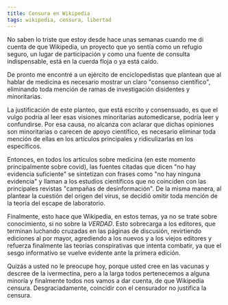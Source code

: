 ```yaml
---
title: Censura en Wikipedia
tags: wikipedia, censura, libertad
---
```


No saben lo triste que estoy desde hace unas semanas cuando me di cuenta de que
Wikipedia, un proyecto que yo sentía como un refugio seguro, un lugar de
participación y como una fuente de consulta indispensable, está en la cuerda
floja o ya está caído.

De pronto me encontré a un ejército de enciclopedistas que plantean que al
hablar de medicina es necesario mostrar un claro "consenso científico",
eliminando toda mención de ramas de investigación disidentes y minoritarias.

La justificación de este planteo, que está escrito y consensuado, es que el
vulgo podría al leer esas visiones minoritarias automedicarse, podría leer y
confundirse. Por esa causa, no alcanza con aclarar que dichas opiniones son
minoritarias o carecen de apoyo científico, es necesario eliminar toda mención
de ellas en los artículos principales y ridiculizarlas en los específicos.

Entonces, en todos los artículos sobre medicina (en este momento principalmente
sobre covid), las fuentes citadas que dicen "no hay evidencia suficiente"
se sintetizan con frases como "no hay ninguna evidencia" y llaman a los estudios
científicos que no coinciden con las principales revistas "campañas de
desinformación". De la misma manera, al plantear la cuestión del origen del
virus, se decidió omitir toda mención de la teoría del escape de laboratorio.

Finalmente, esto hace que Wikipedia, en estos temas, ya no se trate sobre
conocimiento, si no sobre la _VERDAD_. Esto sobrecarga a los editores, que
terminan luchando cruzadas en las páginas de discusión, revirtiendo ediciones al
por mayor, agrediendo a los nuevos y a los viejos editores y refuerza finalmente
las teorías conspirativas que intenta combatir, ya que el sesgo informativo se
vuelve evidente ante la primera edición.

Quizás a usted no le preocupe hoy, porque usted cree en las vacunas y descree
de la ivermectina, pero a la larga todos pertenecemos a alguna minoría y
finalmente todos nos vamos a dar cuenta, de que Wikipedia censura.
Desgraciadamente, coincidir con el censurador no justifica la censura.
